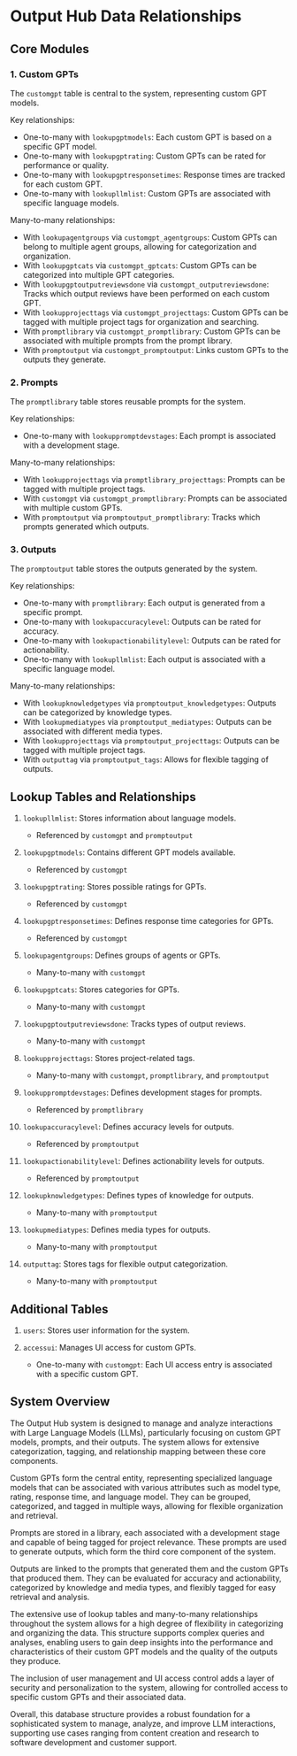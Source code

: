 # Output Hub Data Relationships

## Core Modules

### 1. Custom GPTs

The `customgpt` table is central to the system, representing custom GPT models.

Key relationships:
- One-to-many with `lookupgptmodels`: Each custom GPT is based on a specific GPT model.
- One-to-many with `lookupgptrating`: Custom GPTs can be rated for performance or quality.
- One-to-many with `lookupgptresponsetimes`: Response times are tracked for each custom GPT.
- One-to-many with `lookupllmlist`: Custom GPTs are associated with specific language models.

Many-to-many relationships:
- With `lookupagentgroups` via `customgpt_agentgroups`: Custom GPTs can belong to multiple agent groups, allowing for categorization and organization.
- With `lookupgptcats` via `customgpt_gptcats`: Custom GPTs can be categorized into multiple GPT categories.
- With `lookupgptoutputreviewsdone` via `customgpt_outputreviewsdone`: Tracks which output reviews have been performed on each custom GPT.
- With `lookupprojecttags` via `customgpt_projecttags`: Custom GPTs can be tagged with multiple project tags for organization and searching.
- With `promptlibrary` via `customgpt_promptlibrary`: Custom GPTs can be associated with multiple prompts from the prompt library.
- With `promptoutput` via `customgpt_promptoutput`: Links custom GPTs to the outputs they generate.

### 2. Prompts

The `promptlibrary` table stores reusable prompts for the system.

Key relationships:
- One-to-many with `lookuppromptdevstages`: Each prompt is associated with a development stage.

Many-to-many relationships:
- With `lookupprojecttags` via `promptlibrary_projecttags`: Prompts can be tagged with multiple project tags.
- With `customgpt` via `customgpt_promptlibrary`: Prompts can be associated with multiple custom GPTs.
- With `promptoutput` via `promptoutput_promptlibrary`: Tracks which prompts generated which outputs.

### 3. Outputs

The `promptoutput` table stores the outputs generated by the system.

Key relationships:
- One-to-many with `promptlibrary`: Each output is generated from a specific prompt.
- One-to-many with `lookupaccuracylevel`: Outputs can be rated for accuracy.
- One-to-many with `lookupactionabilitylevel`: Outputs can be rated for actionability.
- One-to-many with `lookupllmlist`: Each output is associated with a specific language model.

Many-to-many relationships:
- With `lookupknowledgetypes` via `promptoutput_knowledgetypes`: Outputs can be categorized by knowledge types.
- With `lookupmediatypes` via `promptoutput_mediatypes`: Outputs can be associated with different media types.
- With `lookupprojecttags` via `promptoutput_projecttags`: Outputs can be tagged with multiple project tags.
- With `outputtag` via `promptoutput_tags`: Allows for flexible tagging of outputs.

## Lookup Tables and Relationships

1. `lookupllmlist`: Stores information about language models.
   - Referenced by `customgpt` and `promptoutput`

2. `lookupgptmodels`: Contains different GPT models available.
   - Referenced by `customgpt`

3. `lookupgptrating`: Stores possible ratings for GPTs.
   - Referenced by `customgpt`

4. `lookupgptresponsetimes`: Defines response time categories for GPTs.
   - Referenced by `customgpt`

5. `lookupagentgroups`: Defines groups of agents or GPTs.
   - Many-to-many with `customgpt`

6. `lookupgptcats`: Stores categories for GPTs.
   - Many-to-many with `customgpt`

7. `lookupgptoutputreviewsdone`: Tracks types of output reviews.
   - Many-to-many with `customgpt`

8. `lookupprojecttags`: Stores project-related tags.
   - Many-to-many with `customgpt`, `promptlibrary`, and `promptoutput`

9. `lookuppromptdevstages`: Defines development stages for prompts.
   - Referenced by `promptlibrary`

10. `lookupaccuracylevel`: Defines accuracy levels for outputs.
    - Referenced by `promptoutput`

11. `lookupactionabilitylevel`: Defines actionability levels for outputs.
    - Referenced by `promptoutput`

12. `lookupknowledgetypes`: Defines types of knowledge for outputs.
    - Many-to-many with `promptoutput`

13. `lookupmediatypes`: Defines media types for outputs.
    - Many-to-many with `promptoutput`

14. `outputtag`: Stores tags for flexible output categorization.
    - Many-to-many with `promptoutput`

## Additional Tables

1. `users`: Stores user information for the system.

2. `accessui`: Manages UI access for custom GPTs.
   - One-to-many with `customgpt`: Each UI access entry is associated with a specific custom GPT.

## System Overview

The Output Hub system is designed to manage and analyze interactions with Large Language Models (LLMs), particularly focusing on custom GPT models, prompts, and their outputs. The system allows for extensive categorization, tagging, and relationship mapping between these core components.

Custom GPTs form the central entity, representing specialized language models that can be associated with various attributes such as model type, rating, response time, and language model. They can be grouped, categorized, and tagged in multiple ways, allowing for flexible organization and retrieval.

Prompts are stored in a library, each associated with a development stage and capable of being tagged for project relevance. These prompts are used to generate outputs, which form the third core component of the system.

Outputs are linked to the prompts that generated them and the custom GPTs that produced them. They can be evaluated for accuracy and actionability, categorized by knowledge and media types, and flexibly tagged for easy retrieval and analysis.

The extensive use of lookup tables and many-to-many relationships throughout the system allows for a high degree of flexibility in categorizing and organizing the data. This structure supports complex queries and analyses, enabling users to gain deep insights into the performance and characteristics of their custom GPT models and the quality of the outputs they produce.

The inclusion of user management and UI access control adds a layer of security and personalization to the system, allowing for controlled access to specific custom GPTs and their associated data.

Overall, this database structure provides a robust foundation for a sophisticated system to manage, analyze, and improve LLM interactions, supporting use cases ranging from content creation and research to software development and customer support.